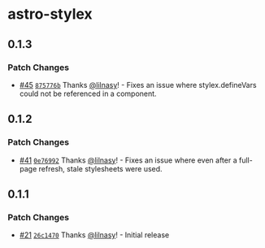 # astro-stylex

## 0.1.3

### Patch Changes

- [#45](https://github.com/lilnasy/gratelets/pull/45) [`875776b`](https://github.com/lilnasy/gratelets/commit/875776b320289778885e386fd6ab444835271ac7) Thanks [@lilnasy](https://github.com/lilnasy)! - Fixes an issue where stylex.defineVars could not be referenced in a component.

## 0.1.2

### Patch Changes

- [#41](https://github.com/lilnasy/gratelets/pull/41) [`0e76992`](https://github.com/lilnasy/gratelets/commit/0e7699258a0a94439816f3964abceb9ecb4eacdf) Thanks [@lilnasy](https://github.com/lilnasy)! - Fixes an issue where even after a full-page refresh, stale stylesheets were used.

## 0.1.1

### Patch Changes

- [#21](https://github.com/lilnasy/gratelets/pull/21) [`26c1470`](https://github.com/lilnasy/gratelets/commit/26c1470770a5d8c21fdd52c1503cac576ecc3242) Thanks [@lilnasy](https://github.com/lilnasy)! - Initial release
